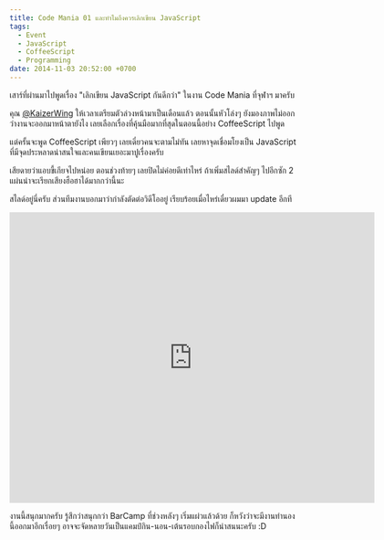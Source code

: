 ```yaml
---
title: Code Mania 01 และทำไมถึงควรเลิกเขียน JavaScript
tags:
  - Event
  - JavaScript
  - CoffeeScript
  - Programming
date: 2014-11-03 20:52:00 +0700
---
```


เสาร์ที่ผ่านมาไปพูดเรื่อง "เลิกเขียน JavaScript กันดีกว่า" ในงาน Code Mania ที่จุฬาฯ มาครับ

คุณ [@KaizerWing][] ให้เวลาเตรียมตัวล่วงหน้ามาเป็นเดือนแล้ว ตอนนั้นหัวโล่งๆ ยังมองภาพไม่ออกว่างานจะออกมาหน้าตายังไง เลยเลือกเรื่องที่คุ้นมือมากที่สุดในตอนนี้อย่าง CoffeeScript ไปพูด

แต่ครั้นจะพูด CoffeeScript เพียวๆ เลยเดี๋ยวคนจะตามไม่ทัน เลยหาจุดเชื่อมโยงเป็น JavaScript ที่มีจุดประหลาดน่าสนใจและคนเขียนเยอะมาปูเรื่องครับ

เสียดายว่าแอบขี้เกียจไปหน่อย ตอนช่วงท้ายๆ เลยปิดไม่ค่อยดีเท่าไหร่ ถ้าเพิ่มสไลด์สำคัญๆ ไปอีกซัก 2 แผ่นน่าจะเรียกเสียงฮือฮาได้มากกว่านี้นะ

สไลด์อยู่นี่ครับ ส่วนทีมงานบอกมาว่ากำลังตัดต่อวิดีโออยู่ เรียบร้อยเมื่อไหร่เดี๋ยวผมมา update อีกที

<iframe src="https://docs.google.com/presentation/d/13UNJhDfYcqqhFj2UwXJtdTif0Dh1d8MHcetjBszkQQs/embed?start=false&loop=false&delayms=3000" frameborder="0" width="640" height="509" allowfullscreen="true" mozallowfullscreen="true" webkitallowfullscreen="true"></iframe>

งานนี้สนุกมากครับ รู้สึกว่าสนุกกว่า BarCamp ที่ช่วงหลังๆ เริ่มแผ่วแล้วด้วย ก็หวังว่าจะมีงานทำนองนี้ออกมาอีกเรื่อยๆ อาจจะจัดหลายวันเป็นแคมป์กิน-นอน-เต้นรอบกองไฟก็น่าสนนะครับ :D


[@KaizerWing]: //twitter.com/KaizerWing

